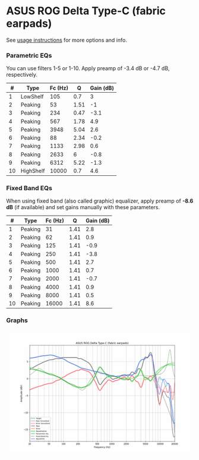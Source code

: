 # ASUS ROG Delta Type-C (fabric earpads)
See [usage instructions](https://github.com/jaakkopasanen/AutoEq#usage) for more options and info.

### Parametric EQs
You can use filters 1-5 or 1-10. Apply preamp of -3.4 dB or -4.7 dB, respectively.

|   # | Type      |   Fc (Hz) |    Q |   Gain (dB) |
|-----|-----------|-----------|------|-------------|
|   1 | LowShelf  |       105 | 0.7  |         3   |
|   2 | Peaking   |        53 | 1.51 |        -1   |
|   3 | Peaking   |       234 | 0.47 |        -3.1 |
|   4 | Peaking   |       567 | 1.78 |         4.9 |
|   5 | Peaking   |      3948 | 5.04 |         2.6 |
|   6 | Peaking   |        88 | 2.34 |        -0.2 |
|   7 | Peaking   |      1133 | 2.98 |         0.6 |
|   8 | Peaking   |      2633 | 6    |        -0.8 |
|   9 | Peaking   |      6312 | 5.22 |        -1.3 |
|  10 | HighShelf |     10000 | 0.7  |         4.6 |

### Fixed Band EQs
When using fixed band (also called graphic) equalizer, apply preamp of **-8.6 dB** (if available) and set gains manually with these parameters.

|   # | Type    |   Fc (Hz) |    Q |   Gain (dB) |
|-----|---------|-----------|------|-------------|
|   1 | Peaking |        31 | 1.41 |         2.8 |
|   2 | Peaking |        62 | 1.41 |         0.9 |
|   3 | Peaking |       125 | 1.41 |        -0.9 |
|   4 | Peaking |       250 | 1.41 |        -3.8 |
|   5 | Peaking |       500 | 1.41 |         2.7 |
|   6 | Peaking |      1000 | 1.41 |         0.7 |
|   7 | Peaking |      2000 | 1.41 |        -0.7 |
|   8 | Peaking |      4000 | 1.41 |         0.9 |
|   9 | Peaking |      8000 | 1.41 |         0.5 |
|  10 | Peaking |     16000 | 1.41 |         8.6 |

### Graphs
![](./ASUS%20ROG%20Delta%20Type-C%20(fabric%20earpads).png)
